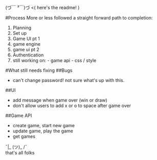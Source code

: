 
(づ￣ ³￣)づ <( here's the readme! )

#Process
  More or less followed a straight forward path to completion:
  1. Planning
  2. Set up
  3. Game UI pt 1
  4. game engine
  5. game ui pt 2
  6. Authentication
  7. still working on:
    - game api
    - css / style


#What still needs fixing
##Bugs
  - can't change password! not sure what's up with this.

##UI
  - add message when game over (win or draw)
  - don't allow users to add x or o to space after game over

##Game API
  - create game, start new game
  - update game, play the game
  - get games



¯|_ (ツ)_ /¯  
that's all folks
